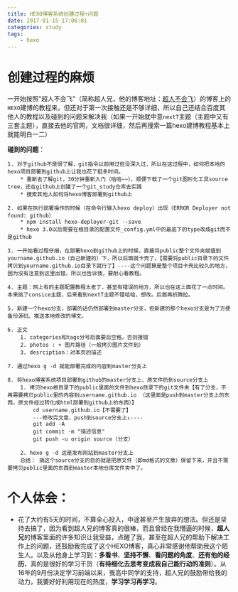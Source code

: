 ```yaml
---
title: HEXO博客系统创建过程+问题
date: 2017-01-15 17:06:01
categories: study
tags: 
	- hexo
---
```


# 创建过程的麻烦
一开始按照"超人不会飞"（简称超人兄，他的博客地址：[超人不会飞](http://www.iamsuperman.cn/)）的博客上的`HEXO`建博的教程来，但还对于第一次接触还是不够详细，所以自己还结合百度其他人的教程以及碰到的问题来解决我（如果一开始就中意`nextT`主题（主题中又有三套主题），直接去他的官网，文档很详细，然后再搜索一篇hexo建博教程基本上就能明白一二）
<!--more-->
**碰到的问题**：

    1. 对于github不是很了解，git指令以前用过但没深入过，所以在这过程中，如何把本地的hexo项目部署到github上让我也花了挺多时间。
        * 重新去了解git，30分钟重新入门（哈哈~~），顺便下载了一个git图形化工具source tree，还在github上创建了一个git_study仓库去实践
        * 搜索其他人如何将hexo博客部署到github上

    2. 如果在执行部署操作的时候（在命令行输入hexo deploy）出现（ERROR Deployer not found: github）
        * npm install hexo-deployer-git --save
        * hexo 3.0以后需要在根目录的配置文件_config.yml中的最底下的type改成git而不是github

    3. 一开始看过程仔细，在部署hexo到github上的时候，直接将public整个文件夹赋值到yourname.github.io（自己新建的）下，所以后面就卡壳了。【需要将public目录下的文件拷贝到yourname.github.io目录下就行了】----这个问题算是整个项目卡壳比较久的地方，因为没有注意到这里出错，所以也告诉我，要耐心看教程。

    4. 主题：网上有的主题配置教程太老了，甚至有错误的地方，所以也在这上面花了一点时间。本来挑了consice主题，后来看到nextT主题不错哈哈，想改。后面再折腾拉。

    5. 新建一个hexo分支，部署的话仍然部署到master分支，但新建的那个hexo分支是为了方便备份源码、推送本地修改的博文。

    6. 正文
        1. categories和tags分号后面要后空格，否则报错
        2. photos : + 图片路径（一般拷贝图片文件到）
        3. desrciption：对本页的描述

    7. 通过hexo g -d 就能部署完成的内容到master分支上
    
    8. 将hexo博客系统项目部署到github的master分支上、原文件扔到source分支上
		1. 拷贝hexo根目录下的public里面的文件到hexo目录下的git文件夹【有了分支，不再需要拷贝public里的内容到username.github.io （这里面是push到master分支上的东西，原文件经过转化成html部署到github上的东西）】
			cd username.github.io【不需要了】
			---修改完文章，push到source分支上↓----
			git add -A
			git commit -m "描述信息"
			git push -u origin source（分支）

		2. hexo g -d 这是发布网站到master分支上
		总结： 搞这个source分支的目的就是把原文件（即md格式的文章）保留下来，并且不需要拷贝public里面的东西到master本地仓库文件夹中了。




# 个人体会：
* 花了大约有5天的时间，不算全心投入，中途甚至产生放弃的想法。但还是坚持去搞了，因为看到超人兄的博客真的很棒，而且曾经在我懵逼的时候，**超人兄**的博客里面的许多知识让我受益，点醒了我，甚至在超人兄的帮助下解决工作上的问题，还鼓励我完成了这个HEXO博客，真心非常感谢他帮助我这个陌生人。以及从他身上学习到：**多看书**、**坚持不懈**、**看问题的角度**、**还有他的经历**，真的是很好的学习干货（**有待细化去思考变成我自己能行动的准则**）。从16年的9月份决定学习前端以来，我高中同学的支持，超人兄的鼓励带给我的动力，我要好好利用现在的热度，**学习学习再学习**。